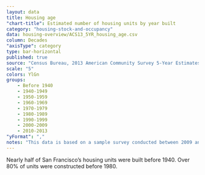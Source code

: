 ```yaml
---
layout: data
title: Housing age
"chart-title": Estimated number of housing units by year built
category: "housing-stock-and-occupancy"
data: housing-overview/ACS13_5YR_housing_age.csv
column: Decades
"axisType": category
type: bar-horizontal
published: true
source: "Census Bureau, 2013 American Community Survey 5-Year Estimates. Selected Housing Characteristics."
scale: "5"
colors: YlGn
groups:
    - Before 1940
    - 1940-1949
    - 1950-1959
    - 1960-1969
    - 1970-1979
    - 1980-1989
    - 1990-1999
    - 2000-2009
    - 2010-2013
"yFormat": ","
notes: "This data is based on a sample survey conducted between 2009 and 2013. As a result, it does not fully capture units created since 2010."
---
```


Nearly half of San Francisco’s housing units were built before 1940. Over 80% of units were constructed before 1980.
